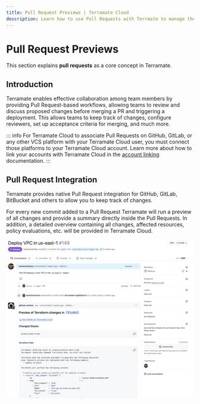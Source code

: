 ```yaml
---
title: Pull Request Previews | Terramate Cloud
description: Learn how to use Pull Requests with Terrmate to manage the infrastructure lifecycle of tools such as Terraform and OpenTofu.
---
```


# Pull Request Previews

This section explains **pull requests** as a core concept in Terramate.

## Introduction

Terramate enables effective collaboration among team members by providing Pull Request-based workflows, allowing teams
to review and discuss proposed changes before merging a PR and triggering a deployment. This allows teams to keep track of changes,
configure reviewers, set up acceptance criteria for merging, and much more.

::: info
For Terramate Cloud to associate Pull Requests on GitHub, GitLab, or any other VCS platform with your Terramate Cloud
user, you must connect those platforms to your Terramate Cloud account. Learn more about how to link your accounts
with Terramate Cloud in the [account linking](../profile/account-linking.md) documentation.
:::

## Pull Request Integration

Terramate provides native Pull Request integration for GitHub, GitLab, BitBucket and others
to allow you to keep track of changes.

For every new commit added to a Pull Request Terramate will run a preview of all changes and provide a summary directly
inside the Pull Requests. In addition, a detailed overview containing all changes, affected resources, policy evaluations,
etc. will be provided in Terramate Cloud.

![Pull Request Preview](../assets/previews/pull-request-preview.png)

<!-- ## Pull Request Previews -->

<!-- ## Pull Request Checks -->
